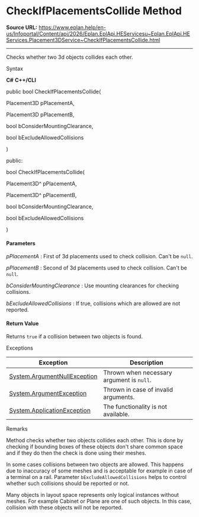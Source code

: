 # CheckIfPlacementsCollide Method

**Source URL:** https://www.eplan.help/en-us/Infoportal/Content/api/2026/Eplan.EplApi.HEServicesu~Eplan.EplApi.HEServices.Placement3DService~CheckIfPlacementsCollide.html

---

Checks whether two 3d objects collides each other.

Syntax

**C#**
**C++/CLI**


public bool CheckIfPlacementsCollide( 

   Placement3D pPlacementA,

   Placement3D pPlacementB,

   bool bConsiderMountingClearance,

   bool bExcludeAllowedCollisions

)

public:

bool CheckIfPlacementsCollide( 

   Placement3D^ pPlacementA,

   Placement3D^ pPlacementB,

   bool bConsiderMountingClearance,

   bool bExcludeAllowedCollisions

)


#### Parameters

*pPlacementA*
:   First of 3d placements used to check collision. Can't be `null`.

*pPlacementB*
:   Second of 3d placements used to check collision. Can't be `null`.

*bConsiderMountingClearance*
:   Use mounting clearances for checking collisions.

*bExcludeAllowedCollisions*
:   If true, collisions which are allowed are not reported.

#### Return Value

Returns `true` if a collision between two objects is found.

Exceptions

| Exception | Description |
| --- | --- |
| [System.ArgumentNullException](#) | Thrown when necessary argument is `null`. |
| [System.ArgumentException](#) | Thrown in case of invalid arguments. |
| [System.ApplicationException](#) | The functionality is not available. |

Remarks

Method checks whether two objects collides each other. This is done by checking if bounding boxes of these objects don't share common space and if they do then the check is done using their meshes.

In some cases collisions between two objects are allowed. This happens due to inaccuracy of some meshes and is acceptable for example in case of a terminal on a rail. Parameter `bExcludeAllowedCollisions` helps to control whether such collisions should be reported or not.

Many objects in layout space represents only logical instances without meshes. For example Cabinet or Plane are one of such objects. In this case, collision with these objects will not be reported.
